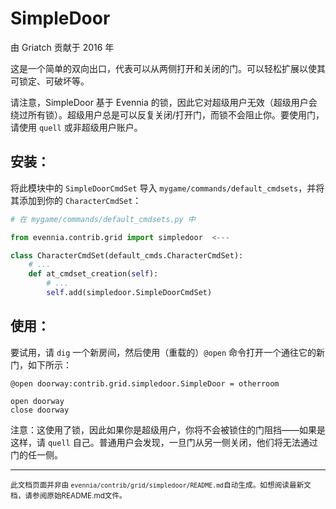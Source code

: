 # SimpleDoor

由 Griatch 贡献于 2016 年

这是一个简单的双向出口，代表可以从两侧打开和关闭的门。可以轻松扩展以使其可锁定、可破坏等。

请注意，SimpleDoor 基于 Evennia 的锁，因此它对超级用户无效（超级用户会绕过所有锁）。超级用户总是可以反复关闭/打开门，而锁不会阻止你。要使用门，请使用 `quell` 或非超级用户账户。

## 安装：

将此模块中的 `SimpleDoorCmdSet` 导入 `mygame/commands/default_cmdsets`，并将其添加到你的 `CharacterCmdSet`：

```python
# 在 mygame/commands/default_cmdsets.py 中

from evennia.contrib.grid import simpledoor  <---

class CharacterCmdSet(default_cmds.CharacterCmdSet):
    # ...
    def at_cmdset_creation(self):
        # ...
        self.add(simpledoor.SimpleDoorCmdSet)

```

## 使用：

要试用，请 `dig` 一个新房间，然后使用（重载的）`@open` 命令打开一个通往它的新门，如下所示：

```
@open doorway:contrib.grid.simpledoor.SimpleDoor = otherroom

open doorway
close doorway
```

注意：这使用了锁，因此如果你是超级用户，你将不会被锁住的门阻挡——如果是这样，请 `quell` 自己。普通用户会发现，一旦门从另一侧关闭，他们将无法通过门的任一侧。


----

<small>此文档页面并非由 `evennia/contrib/grid/simpledoor/README.md`自动生成。如想阅读最新文档，请参阅原始README.md文件。</small>
